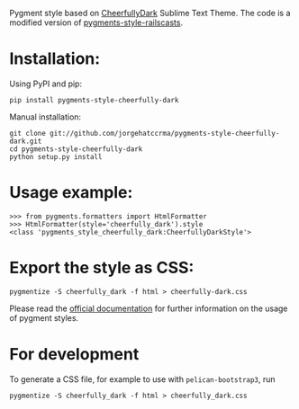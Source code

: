 Pygment style based on [CheerfullyDark](https://github.com/jorgehatccrma/CheerfullyDark) Sublime Text Theme. The code is a modified version of [pygments-style-railscasts](https://github.com/DrMegahertz/pygments-style-railscasts).

Installation:
=============

Using PyPI and pip:

    pip install pygments-style-cheerfully-dark

Manual installation:

    git clone git://github.com/jorgehatccrma/pygments-style-cheerfully-dark.git
    cd pygments-style-cheerfully-dark
    python setup.py install


Usage example:
==============

    >>> from pygments.formatters import HtmlFormatter
    >>> HtmlFormatter(style='cheerfully_dark').style
    <class 'pygments_style_cheerfully_dark:CheerfullyDarkStyle'>


Export the style as CSS:
========================

    pygmentize -S cheerfully_dark -f html > cheerfully-dark.css


Please read the [official documentation][pygments] for further information
on the usage of pygment styles.


For development
===============

To generate a CSS file, for example to use with `pelican-bootstrap3`, run

    pygmentize -S cheerfully_dark -f html > cheerfully_dark.css



[pygments]: http://pygments.org/docs/